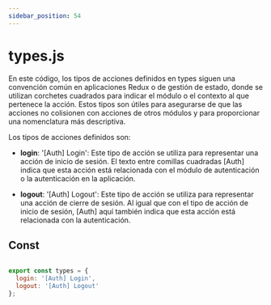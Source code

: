 ```yaml
---
sidebar_position: 54
---
```


# types.js

En este código, los tipos de acciones definidos en types siguen una convención común en aplicaciones Redux o de gestión de estado, donde se utilizan corchetes cuadrados para indicar el módulo o el contexto al que pertenece la acción. Estos tipos son útiles para asegurarse de que las acciones no colisionen con acciones de otros módulos y para proporcionar una nomenclatura más descriptiva.

Los tipos de acciones definidos son:

- **login**: '[Auth] Login': Este tipo de acción se utiliza para representar una acción de inicio de sesión. El texto entre comillas cuadradas [Auth] indica que esta acción está relacionada con el módulo de autenticación o la autenticación en la aplicación.

- **logout**: '[Auth] Logout': Este tipo de acción se utiliza para representar una acción de cierre de sesión. Al igual que con el tipo de acción de inicio de sesión, [Auth] aquí también indica que esta acción está relacionada con la autenticación.

## Const

```js title="src/Auth/types/types.js"

export const types = {
  login: '[Auth] Login',
  logout: '[Auth] Logout'
};

```


